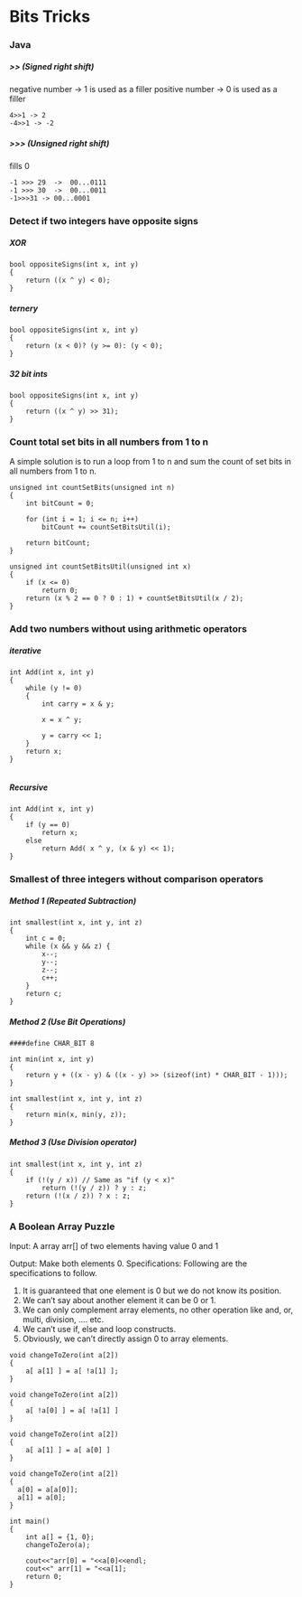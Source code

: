 # Bits Tricks

### Java

##### >> (Signed right shift)

negative number -> 1 is used as a filler
positive number -> 0 is used as a filler

```
4>>1 -> 2
-4>>1 -> -2
```

##### >>> (Unsigned right shift) 

fills 0

```
-1 >>> 29  ->  00...0111 
-1 >>> 30  ->  00...0011  
-1>>>31 -> 00...0001  
```

### Detect if two integers have opposite signs

##### XOR

```
bool oppositeSigns(int x, int y) 
{ 
    return ((x ^ y) < 0); 
} 
```

##### ternery

```
bool oppositeSigns(int x, int y) 
{ 
    return (x < 0)? (y >= 0): (y < 0); 
} 
```

##### 32 bit ints

```
bool oppositeSigns(int x, int y) 
{ 
    return ((x ^ y) >> 31); 
} 
```

### Count total set bits in all numbers from 1 to n 

A simple solution is to run a loop from 1 to n and sum the count of set bits in all numbers from 1 to n.

```
unsigned int countSetBits(unsigned int n) 
{ 
    int bitCount = 0; 
  
    for (int i = 1; i <= n; i++) 
        bitCount += countSetBitsUtil(i); 
  
    return bitCount; 
} 
  
unsigned int countSetBitsUtil(unsigned int x) 
{ 
    if (x <= 0) 
        return 0; 
    return (x % 2 == 0 ? 0 : 1) + countSetBitsUtil(x / 2); 
} 
```

### Add two numbers without using arithmetic operators

##### iterative 

```
int Add(int x, int y)  
{  
    while (y != 0)  
    {  
        int carry = x & y;  
       
        x = x ^ y;  

        y = carry << 1;  
    }  
    return x;  
}  
  
```

##### Recursive

```
int Add(int x, int y) 
{ 
    if (y == 0) 
        return x; 
    else
        return Add( x ^ y, (x & y) << 1); 
} 
```

### Smallest of three integers without comparison operators

##### Method 1 (Repeated Subtraction)

```
int smallest(int x, int y, int z) 
{ 
    int c = 0; 
    while (x && y && z) { 
        x--; 
        y--; 
        z--; 
        c++; 
    } 
    return c; 
} 
```

##### Method 2 (Use Bit Operations)

```
####define CHAR_BIT 8 

int min(int x, int y) 
{ 
    return y + ((x - y) & ((x - y) >> (sizeof(int) * CHAR_BIT - 1))); 
} 
  
int smallest(int x, int y, int z) 
{ 
    return min(x, min(y, z)); 
}
```

##### Method 3 (Use Division operator)

```
int smallest(int x, int y, int z) 
{ 
    if (!(y / x)) // Same as "if (y < x)" 
        return (!(y / z)) ? y : z; 
    return (!(x / z)) ? x : z; 
}
```

### A Boolean Array Puzzle

Input: A array arr[] of two elements having value 0 and 1

Output: Make both elements 0.
Specifications: Following are the specifications to follow.

1. It is guaranteed that one element is 0 but we do not know its position.
2. We can’t say about another element it can be 0 or 1.
3. We can only complement array elements, no other operation like and, or, multi, division, …. etc.
4. We can’t use if, else and loop constructs.
5. Obviously, we can’t directly assign 0 to array elements.

```
void changeToZero(int a[2])  
{  
    a[ a[1] ] = a[ !a[1] ];  
}  
```

```
void changeToZero(int a[2]) 
{ 
    a[ !a[0] ] = a[ !a[1] ] 
} 
```

```
void changeToZero(int a[2]) 
{ 
    a[ a[1] ] = a[ a[0] ] 
} 
```

```
void changeToZero(int a[2]) 
{ 
  a[0] = a[a[0]]; 
  a[1] = a[0]; 
} 
```

```
int main()  
{  
    int a[] = {1, 0};  
    changeToZero(a);  
      
    cout<<"arr[0] = "<<a[0]<<endl;  
    cout<<" arr[1] = "<<a[1];  
    return 0;  
}  
```